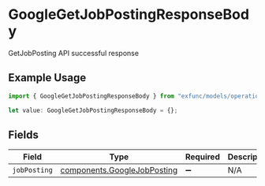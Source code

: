 # GoogleGetJobPostingResponseBody

GetJobPosting API successful response

## Example Usage

```typescript
import { GoogleGetJobPostingResponseBody } from "exfunc/models/operations";

let value: GoogleGetJobPostingResponseBody = {};
```

## Fields

| Field                                                                      | Type                                                                       | Required                                                                   | Description                                                                |
| -------------------------------------------------------------------------- | -------------------------------------------------------------------------- | -------------------------------------------------------------------------- | -------------------------------------------------------------------------- |
| `jobPosting`                                                               | [components.GoogleJobPosting](../../models/components/googlejobposting.md) | :heavy_minus_sign:                                                         | N/A                                                                        |